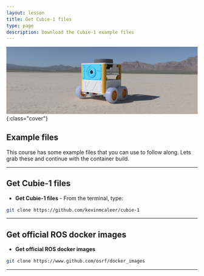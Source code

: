 ```yaml
---
layout: lesson
title: Get Cubie-1 files
type: page
description: Download the Cubie-1 example files
---
```


![Cubie Robot image](assets/cubie.jpg){:class="cover"}

## Example files

This course has some example files that you can use to follow along. Lets grab these and continue with the container build.

---

## Get Cubie-1 files

* **Get Cubie-1 files** - From the terminal, type:

```bash
git clone https://github.com/kevinmcaleer/cubie-1
```

---

## Get official ROS docker images

* **Get official ROS docker images**

```bash
git clone https://www.github.com/osrf/docker_images
```

---
